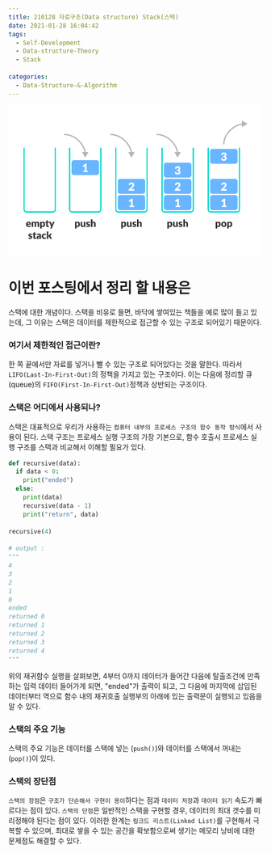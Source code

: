 ```yaml
---
title: 210128 자료구조(Data structure) Stack(스택)
date: 2021-01-28 16:04:42
tags:
  - Self-Development
  - Data-structure-Theory
  - Stack

categories:
  - Data-Structure-&-Algorithm
---
```


![](/images/post_images/210128_stack_img.png)

# **이번 포스팅에서 정리 할 내용은**

스택에 대한 개념이다. 스택을 비유로 들면, 바닥에 쌓여있는 책들을 예로 많이 들고 있는데, 그 이유는 스택은 데이터를 제한적으로 접근할 수 있는 구조로 되어있기 때문이다.

### **여기서 제한적인 접근이란?**

한 쪽 끝에서만 자료를 넣거나 뺄 수 있는 구조로 되어있다는 것을 말한다.
따라서 `LIFO(Last-In-First-Out)`의 정책을 가지고 있는 구조이다.
이는 다음에 정리할 큐(queue)의 `FIFO(First-In-First-Out)`정책과 상반되는 구조이다.

### **스택은 어디에서 사용되나?**

스택은 대표적으로 우리가 사용하는 `컴퓨터 내부의 프로세스 구조의 함수 동작 방식`에서 사용이 된다.
스택 구조는 프로세스 실행 구조의 가장 기본으로, 함수 호출시 프로세스 실행 구조를 스택과 비교해서 이해할 필요가 있다.

  <!-- more -->

```python
def recursive(data):
  if data < 0:
    print("ended")
  else:
    print(data)
    recursive(data - 1)
    print("return", data)

recursive(4)

# output :
"""
4
3
2
1
0
ended
returned 0
returned 1
returned 2
returned 3
returned 4
"""
```

위의 재귀함수 실행을 살펴보면, 4부터 0까지 데이터가 들어간 다음에 탈출조건에 만족하는 입력 데이터 들어가게 되면, "ended"가 출력이 되고, 그 다음에 마지막에 삽입된 데이터부터 역으로 함수 내의 재귀호출 실행부의 아래에 있는 출력문이 실행되고 있음을 알 수 있다.

### **스택의 주요 기능**

스택의 주요 기능은 데이터를 스택에 넣는 (`push()`)와 데이터를 스택에서 꺼내는 (`pop()`)이 있다.

### **스택의 장단점**

`스택의 장점`은 `구조가 단순해서 구현이 용이`하다는 점과 `데이터 저장`과 `데이터 읽기` 속도가 빠르다는 점이 있다.
`스택의 단점`은 일반적인 스택을 구현할 경우, 데이터의 최대 갯수를 미리정해야 된다는 점이 있다. 이러한 한계는 `링크드 리스트(Linked List)`를 구현해서 극복할 수 있으며, 최대로 쌓을 수 있는 공간을 확보함으로써 생기는 메모리 낭비에 대한 문제점도 해결할 수 있다.
